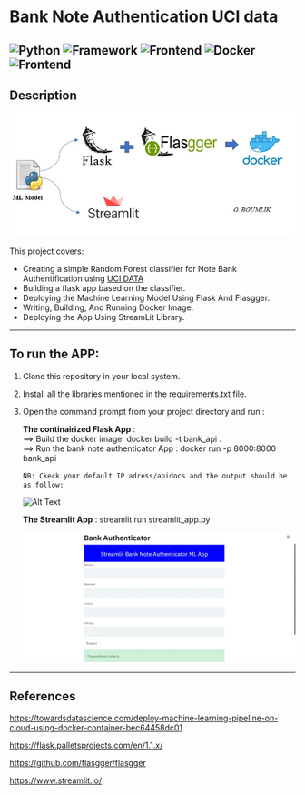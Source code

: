 # Bank Note Authentication UCI data
![Python](https://img.shields.io/badge/Python-3.8-blueviolet)
![Framework](https://img.shields.io/badge/framework-flask-lightgrey)
![Frontend](https://img.shields.io/badge/flasgger-Swagger-yellowgreen)
![Docker](https://img.shields.io/badge/-Docker-blue)
![Frontend](https://img.shields.io/badge/-Streamlit-orange)
---

## Description
![ProjectStructure](ProjectStructure.JPG)

This project covers:
-   Creating a simple Random Forest classifier for Note Bank Authentification using [ UCI DATA](https://www.kaggle.com/ritesaluja/bank-note-authentication-uci-data)
-   Building a flask app based on the classifier.
-   Deploying the Machine Learning Model Using Flask And Flasgger.
-   Writing, Building, And Running Docker Image.
-   Deploying the App Using StreamLit Library.

---
## To run the APP: 

1. Clone this repository in your local system.
2. Install all the libraries mentioned in the requirements.txt file.
3. Open the command prompt from your project directory and run :

   **The continairized Flask App** :  
       ==> Build the docker image:  docker build -t bank_api . <br/>
       ==> Run the bank note authenticator App : docker run -p 8000:8000 bank_api
       
       NB: Ckeck your default IP adress/apidocs and the output should be as follow:
       
   ![Alt Text](DemoDocker.gif)
       
   **The Streamlit App** : streamlit run streamlit_app.py
        
   ![Alt Text](DemoStreamlit.gif)
---

## References

https://towardsdatascience.com/deploy-machine-learning-pipeline-on-cloud-using-docker-container-bec64458dc01

https://flask.palletsprojects.com/en/1.1.x/

https://github.com/flasgger/flasgger

https://www.streamlit.io/


